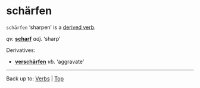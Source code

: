 # schärfen

`schärfen` ‘sharpen’ is a [derived verb](../../derivedVerbs.md).

*qv.* **[scharf](../../../adjectives/s/sc/scharf.md)** *adj.* ‘sharp’

Derivatives:
- **[verschärfen](../../v/ve/verschaerfen.md)** *vb.* ‘aggravate’

----

Back up to: [Verbs](../../index.md) | [Top](../../../index.md)
